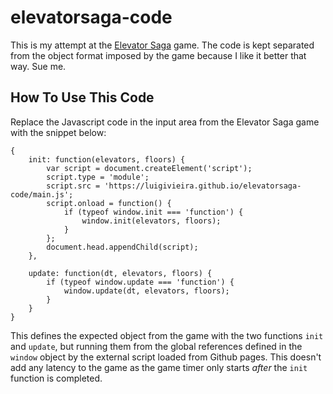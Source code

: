 # elevatorsaga-code
This is my attempt at the [Elevator Saga](https://play.elevatorsaga.com/) game.
The code is kept separated from the object format imposed by the game because I like it better that way. Sue me.

## How To Use This Code

Replace the Javascript code in the input area from the Elevator Saga game with the snippet below:

    {
        init: function(elevators, floors) {
            var script = document.createElement('script');
            script.type = 'module';
            script.src = 'https://luigivieira.github.io/elevatorsaga-code/main.js';
            script.onload = function() {
                if (typeof window.init === 'function') {
                    window.init(elevators, floors);
                }
            };
            document.head.appendChild(script);
        },
            
        update: function(dt, elevators, floors) {
            if (typeof window.update === 'function') {
                window.update(dt, elevators, floors);
            }
        }
    }

This defines the expected object from the game with the two functions `init` and `update`, but running them from the global references defined in the `window` object
by the external script loaded from Github pages. This doesn't add any latency to the game as the game timer only starts *after* the `init` function is
completed.